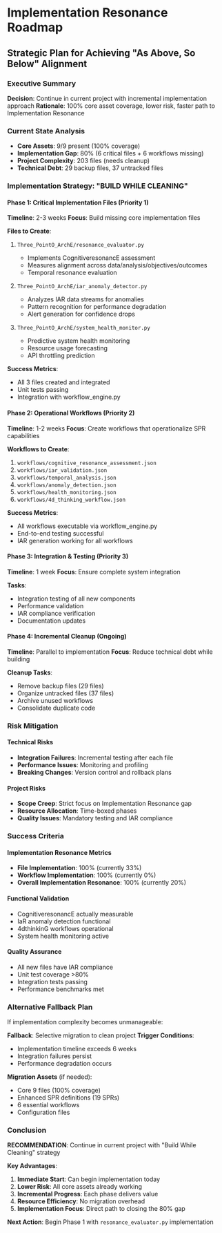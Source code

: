 # Implementation Resonance Roadmap
## Strategic Plan for Achieving "As Above, So Below" Alignment

### Executive Summary
**Decision**: Continue in current project with incremental implementation approach
**Rationale**: 100% core asset coverage, lower risk, faster path to Implementation Resonance

### Current State Analysis
- **Core Assets**: 9/9 present (100% coverage)
- **Implementation Gap**: 80% (6 critical files + 6 workflows missing)
- **Project Complexity**: 203 files (needs cleanup)
- **Technical Debt**: 29 backup files, 37 untracked files

### Implementation Strategy: "BUILD WHILE CLEANING"

#### Phase 1: Critical Implementation Files (Priority 1)
**Timeline**: 2-3 weeks
**Focus**: Build missing core implementation files

**Files to Create**:
1. `Three_PointO_ArchE/resonance_evaluator.py`
   - Implements CognitiveresonancE assessment
   - Measures alignment across data/analysis/objectives/outcomes
   - Temporal resonance evaluation

2. `Three_PointO_ArchE/iar_anomaly_detector.py`
   - Analyzes IAR data streams for anomalies
   - Pattern recognition for performance degradation
   - Alert generation for confidence drops

3. `Three_PointO_ArchE/system_health_monitor.py`
   - Predictive system health monitoring
   - Resource usage forecasting
   - API throttling prediction

**Success Metrics**:
- All 3 files created and integrated
- Unit tests passing
- Integration with workflow_engine.py

#### Phase 2: Operational Workflows (Priority 2)
**Timeline**: 1-2 weeks
**Focus**: Create workflows that operationalize SPR capabilities

**Workflows to Create**:
1. `workflows/cognitive_resonance_assessment.json`
2. `workflows/iar_validation.json`
3. `workflows/temporal_analysis.json`
4. `workflows/anomaly_detection.json`
5. `workflows/health_monitoring.json`
6. `workflows/4d_thinking_workflow.json`

**Success Metrics**:
- All workflows executable via workflow_engine.py
- End-to-end testing successful
- IAR generation working for all workflows

#### Phase 3: Integration & Testing (Priority 3)
**Timeline**: 1 week
**Focus**: Ensure complete system integration

**Tasks**:
- Integration testing of all new components
- Performance validation
- IAR compliance verification
- Documentation updates

#### Phase 4: Incremental Cleanup (Ongoing)
**Timeline**: Parallel to implementation
**Focus**: Reduce technical debt while building

**Cleanup Tasks**:
- Remove backup files (29 files)
- Organize untracked files (37 files)
- Archive unused workflows
- Consolidate duplicate code

### Risk Mitigation

#### Technical Risks
- **Integration Failures**: Incremental testing after each file
- **Performance Issues**: Monitoring and profiling
- **Breaking Changes**: Version control and rollback plans

#### Project Risks
- **Scope Creep**: Strict focus on Implementation Resonance gap
- **Resource Allocation**: Time-boxed phases
- **Quality Issues**: Mandatory testing and IAR compliance

### Success Criteria

#### Implementation Resonance Metrics
- **File Implementation**: 100% (currently 33%)
- **Workflow Implementation**: 100% (currently 0%)
- **Overall Implementation Resonance**: 100% (currently 20%)

#### Functional Validation
- CognitiveresonancE actually measurable
- IaR anomaly detection functional
- 4dthinkinG workflows operational
- System health monitoring active

#### Quality Assurance
- All new files have IAR compliance
- Unit test coverage >80%
- Integration tests passing
- Performance benchmarks met

### Alternative Fallback Plan

If implementation complexity becomes unmanageable:

**Fallback**: Selective migration to clean project
**Trigger Conditions**:
- Implementation timeline exceeds 6 weeks
- Integration failures persist
- Performance degradation occurs

**Migration Assets** (if needed):
- Core 9 files (100% coverage)
- Enhanced SPR definitions (19 SPRs)
- 6 essential workflows
- Configuration files

### Conclusion

**RECOMMENDATION**: Continue in current project with "Build While Cleaning" strategy

**Key Advantages**:
1. **Immediate Start**: Can begin implementation today
2. **Lower Risk**: All core assets already working
3. **Incremental Progress**: Each phase delivers value
4. **Resource Efficiency**: No migration overhead
5. **Implementation Focus**: Direct path to closing the 80% gap

**Next Action**: Begin Phase 1 with `resonance_evaluator.py` implementation 